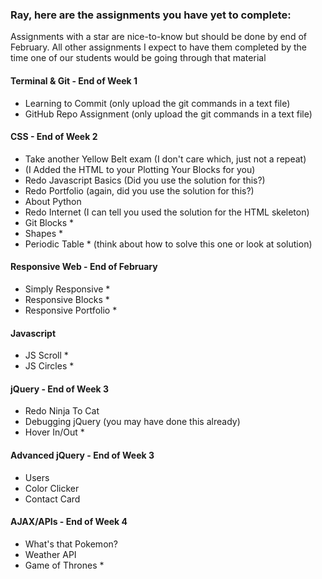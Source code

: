 ### Ray, here are the assignments you have yet to complete:
Assignments with a star are nice-to-know but should be done by end of February.
All other assignments I expect to have them completed by the time one of our students would be going through that material

#### Terminal & Git - End of Week 1
- Learning to Commit (only upload the git commands in a text file)
- GitHub Repo Assignment (only upload the git commands in a text file)

#### CSS - End of Week 2
- Take another Yellow Belt exam (I don't care which, just not a repeat)
- (I Added the HTML to your Plotting Your Blocks for you)
- Redo Javascript Basics (Did you use the solution for this?)
- Redo Portfolio (again, did you use the solution for this?)
- About Python
- Redo Internet (I can tell you used the solution for the HTML skeleton)
- Git Blocks *
- Shapes *  
- Periodic Table * (think about how to solve this one or look at solution)

#### Responsive Web - End of February
- Simply Responsive *
- Responsive Blocks *
- Responsive Portfolio *

#### Javascript
- JS Scroll *
- JS Circles *

#### jQuery - End of Week 3
- Redo Ninja To Cat
- Debugging jQuery (you may have done this already)
- Hover In/Out * 

#### Advanced jQuery - End of Week 3
- Users
- Color Clicker
- Contact Card

#### AJAX/APIs - End of Week 4
- What's that Pokemon?
- Weather API
- Game of Thrones *

